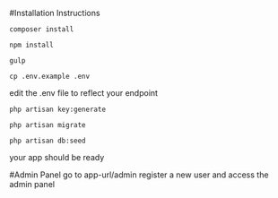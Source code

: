 #Installation Instructions

```
composer install
```

```
npm install
```

```
gulp
```

```
cp .env.example .env
```

edit the .env file to reflect your endpoint

```
php artisan key:generate
```

```
php artisan migrate 
```

```
php artisan db:seed
```

your app should be ready

#Admin Panel
go to app-url/admin
register a new user and access the admin panel